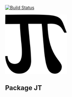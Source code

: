[![Build Status](https://travis-ci.org/RedTent/JT.svg?branch=master)](https://travis-ci.org/RedTent/JT)



<img src="images/JTIP.png" alt="JTIP" style="width: 200px;"/>


## Package JT
